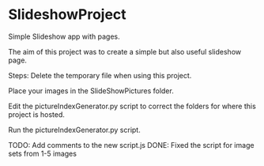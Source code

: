# SlideshowProject
 Simple Slideshow app with pages.

The aim of this project was to create a simple but also useful slideshow page.

Steps:
  Delete the temporary file when using this project.

  Place your images in the SlideShowPictures folder.

  Edit the pictureIndexGenerator.py script to correct the folders for where this project is hosted.

  Run the pictureIndexGenerator.py script.


TODO:
  Add comments to the new script.js
DONE:
  Fixed the script for image sets from 1-5 images

